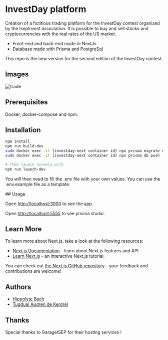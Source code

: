 # InvestDay platform

Creation of a fictitious trading platform for the InvestDay contest organized by the IsepInvest association.
It is possible to buy and sell stocks and cryptocurrencies with the real rates of the US market.
- Front-end and back-end made in NextJs
- Database made with Prisma and PostgreSql

This repo is the new version for the second edition of the InvestDay contest.

## Images

![trade](https://github.com/TugdualDek/InvestDay/assets/35851118/f0ecf210-5154-4534-8441-72fc93bd1fa2)

## Prerequisites

Docker, docker-compose and npm.

## Installation

```bash
npm install
npm run build-dev
sudo docker exec -it [investday-next container id] npx prisma migrate dev
sudo docker exec -it [investday-next container id] npx prisma db push

# Then launch normaly with
npm run launch-dev
```
You will then need to fill the .env file with your own values. You can use the .env.example file as a template.

## Usage

Open [http://localhost:3000](http://localhost:3000) to see the app.

Open [http://localhost:5555](http://localhost:555) to see prisma studio.

## Learn More

To learn more about Next.js, take a look at the following resources:

- [Next.js Documentation](https://nextjs.org/docs) - learn about Next.js features and API.
- [Learn Next.js](https://nextjs.org/learn) - an interactive Next.js tutorial.

You can check out [the Next.js GitHub repository](https://github.com/vercel/next.js/) - your feedback and contributions are welcome!

## Authors

- [Hippolyte Bach](https://github.com/HipppB)
- [Tugdual Audren de Kerdrel](https://www.github.com/TugdualDek)

## Thanks

Special thanks to GarageISEP for their hosting services !
